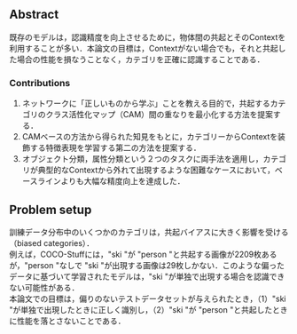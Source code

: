 ## Abstract
既存のモデルは，認識精度を向上させるために，物体間の共起とそのContextを利用することが多い．本論文の目標は，Contextがない場合でも，それと共起した場合の性能を損なうことなく，カテゴリを正確に認識することである．

### Contributions
1. ネットワークに「正しいものから学ぶ」ことを教える目的で，共起するカテゴリのクラス活性化マップ（CAM）間の重なりを最小化する方法を提案する．  
1. CAMベースの方法から得られた知見をもとに，カテゴリーからContextを装飾する特徴表現を学習する第二の方法を提案する．  
1. オブジェクト分類，属性分類という２つのタスクに両手法を適用し，カテゴリが典型的なContextから外れて出現するような困難なケースにおいて，ベースラインよりも大幅な精度向上を達成した．

## Problem setup
訓練データ分布中のいくつかのカテゴリは，共起バイアスに大きく影響を受ける（biased categories）．  
例えば，COCO-Stuffには，"ski "が "person "と共起する画像が2209枚あるが，"person "なしで "ski "が出現する画像は29枚しかない．このような偏ったデータに基づいて学習されたモデルは，"ski "が単独で出現する場合を認識できない可能性がある．  
本論文での目標は，偏りのないテストデータセットが与えられたとき，（1）"ski "が単独で出現したときに正しく識別し，（2）"ski "が "person "と共起したときに性能を落とさないことである．
